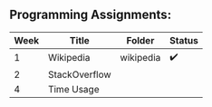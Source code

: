 ## Programming Assignments:

| Week | Title | Folder | Status
| --- | --- | --- | --- |
| 1 | Wikipedia | wikipedia | :heavy_check_mark: |
| 2 | StackOverflow |  |  |
| 4 | Time Usage |  |  |

